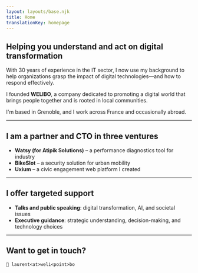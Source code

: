 ```yaml
---
layout: layouts/base.njk
title: Home
translationKey: homepage
---
```


## **Helping you understand and act on digital transformation**

With 30 years of experience in the IT sector, I now use my background to help organizations grasp the impact of digital technologies—and how to respond effectively.

I founded **WELIBO**, a company dedicated to promoting a digital world that brings people together and is rooted in local communities.

I'm based in Grenoble, and I work across France and occasionally abroad.

---

## **I am a partner and CTO in three ventures**

- **Watsy (for Atipik Solutions)** – a performance diagnostics tool for industry  
- **BikeSlot** – a security solution for urban mobility  
- **Uxium** – a civic engagement web platform I created

---

## **I offer targeted support**

- **Talks and public speaking**: digital transformation, AI, and societal issues  
- **Executive guidance**: strategic understanding, decision-making, and technology choices

---

## **Want to get in touch?**

`📩 laurent<at>weli<point>bo`
